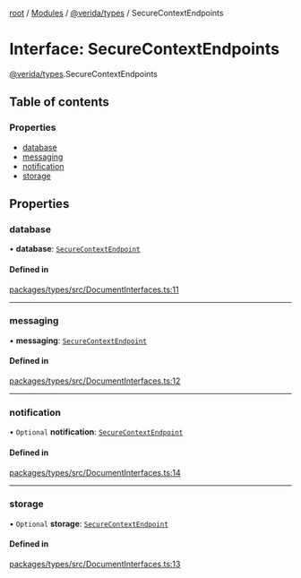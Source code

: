 [root](../README.md) / [Modules](../modules.md) / [@verida/types](../modules/verida_types.md) / SecureContextEndpoints

# Interface: SecureContextEndpoints

[@verida/types](../modules/verida_types.md).SecureContextEndpoints

## Table of contents

### Properties

- [database](verida_types.SecureContextEndpoints.md#database)
- [messaging](verida_types.SecureContextEndpoints.md#messaging)
- [notification](verida_types.SecureContextEndpoints.md#notification)
- [storage](verida_types.SecureContextEndpoints.md#storage)

## Properties

### database

• **database**: [`SecureContextEndpoint`](verida_types.SecureContextEndpoint.md)

#### Defined in

[packages/types/src/DocumentInterfaces.ts:11](https://github.com/verida/verida-js/blob/032961c/packages/types/src/DocumentInterfaces.ts#L11)

___

### messaging

• **messaging**: [`SecureContextEndpoint`](verida_types.SecureContextEndpoint.md)

#### Defined in

[packages/types/src/DocumentInterfaces.ts:12](https://github.com/verida/verida-js/blob/032961c/packages/types/src/DocumentInterfaces.ts#L12)

___

### notification

• `Optional` **notification**: [`SecureContextEndpoint`](verida_types.SecureContextEndpoint.md)

#### Defined in

[packages/types/src/DocumentInterfaces.ts:14](https://github.com/verida/verida-js/blob/032961c/packages/types/src/DocumentInterfaces.ts#L14)

___

### storage

• `Optional` **storage**: [`SecureContextEndpoint`](verida_types.SecureContextEndpoint.md)

#### Defined in

[packages/types/src/DocumentInterfaces.ts:13](https://github.com/verida/verida-js/blob/032961c/packages/types/src/DocumentInterfaces.ts#L13)
